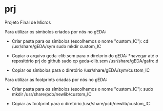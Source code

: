 # prj
Projeto Final de Micros

Para utilizar os simbolos criados por nós no gEDA:

- Criar pasta para os símbolos (escolhemos o nome "custom_IC"):
	cd /usr/share/gEDA/sym
	sudo mkdir custom_IC

- Copiar o arquivo geda-clib.scm para o diretorio do gEDA:
	*navegar até o repositório prj do github
	sudo cp geda-clib.scm /usr/share/gEDA/gafrc.d

- Copiar os símbolos para o diretório /usr/share/gEDA/sym/custom_IC

Para utilizar as footprints criadas por nós no gEDA:

- Criar pasta para os símbolos (escolhemos o nome "custom_IC"):
	sudo mkdir /usr/share/pcb/newlib/custom_IC

- Copiar as footprint para o diretório /usr/share/pcb/newlib/custom_IC


